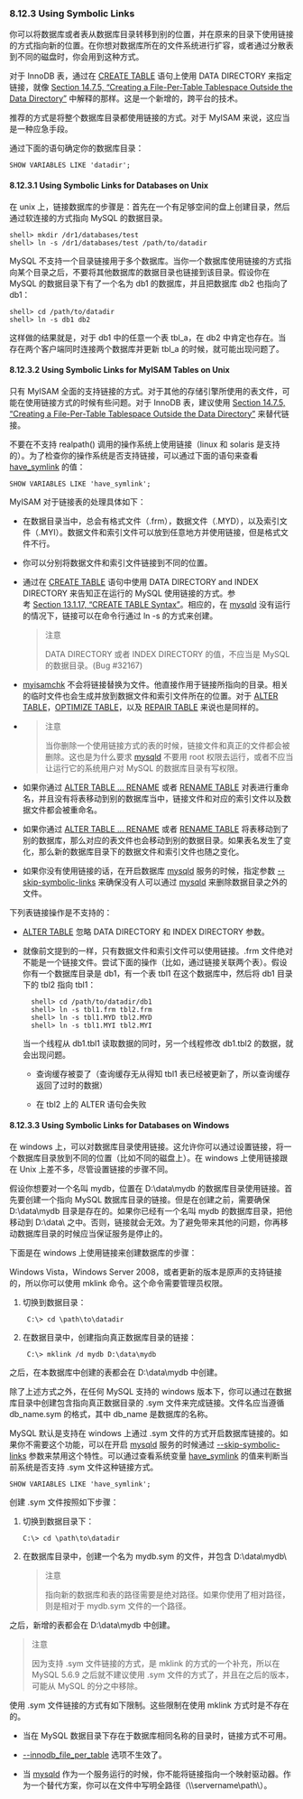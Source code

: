 ### 8.12.3 Using Symbolic Links

你可以将数据库或者表从数据库目录转移到别的位置，并在原来的目录下使用链接的方式指向新的位置。在你想对数据库所在的文件系统进行扩容，或者通过分散表到不同的磁盘时，你会用到这种方式。

对于 InnoDB 表，通过在 [CREATE TABLE][19] 语句上使用 DATA DIRECTORY 来指定链接，就像 [Section 14.7.5, “Creating a File-Per-Table Tablespace Outside the Data Directory”][20] 中解释的那样。这是一个新增的，跨平台的技术。

推荐的方式是将整个数据库目录都使用链接的方式。对于 MyISAM 来说，这应当是一种应急手段。

通过下面的语句确定你的数据库目录：

```
SHOW VARIABLES LIKE 'datadir';
```

#### 8.12.3.1 Using Symbolic Links for Databases on Unix

在 unix 上，链接数据库的步骤是：首先在一个有足够空间的盘上创建目录，然后通过软连接的方式指向 MySQL 的数据目录。

```
shell> mkdir /dr1/databases/test
shell> ln -s /dr1/databases/test /path/to/datadir
```

MySQL 不支持一个目录链接用于多个数据库。当你一个数据库使用链接的方式指向某个目录之后，不要将其他数据库的数据目录也链接到该目录。假设你在 MySQL 的数据目录下有了一个名为 db1 的数据库，并且把数据库 db2 也指向了 db1：

```
shell> cd /path/to/datadir
shell> ln -s db1 db2
```

这样做的结果就是，对于 db1 中的任意一个表 tbl_a，在 db2 中肯定也存在。当存在两个客户端同时连接两个数据库并更新 tbl_a 的时候，就可能出现问题了。

#### 8.12.3.2 Using Symbolic Links for MyISAM Tables on Unix

只有 MyISAM 全面的支持链接的方式。对于其他的存储引擎所使用的表文件，可能在使用链接方式的时候有些问题。对于 InnoDB 表，建议使用 [Section 14.7.5, “Creating a File-Per-Table Tablespace Outside the Data Directory”][21] 来替代链接。

不要在不支持 realpath() 调用的操作系统上使用链接（linux 和 solaris 是支持的）。为了检查你的操作系统是否支持链接，可以通过下面的语句来查看 [have_symlink][22] 的值：

```
SHOW VARIABLES LIKE 'have_symlink';
```

MyISAM 对于链接表的处理具体如下：

* 在数据目录当中，总会有格式文件（.frm），数据文件（.MYD），以及索引文件（.MYI）。数据文件和索引文件可以放到任意地方并使用链接，但是格式文件不行。

* 你可以分别将数据文件和索引文件链接到不同的位置。

* 通过在 [CREATE TABLE][1] 语句中使用 DATA DIRECTORY and INDEX DIRECTORY 来告知正在运行的 MySQL 使用链接的方式。参考 [Section 13.1.17, “CREATE TABLE Syntax”][2]。相应的，在 [mysqld][3] 没有运行的情况下，链接可以在命令行通过 ln -s 的方式来创建。

	> 注意
	> 
	> DATA DIRECTORY 或者 INDEX DIRECTORY 的值，不应当是 MySQL 的数据目录。(Bug #32167)

* [myisamchk][4] 不会将链接替换为文件。他直接作用于链接所指向的目录。相关的临时文件也会生成并放到数据文件和索引文件所在的位置。对于 [ALTER TABLE][5]，[OPTIMIZE TABLE][6]，以及 [REPAIR TABLE][7] 来说也是同样的。

*   > 注意
    > 
    > 当你删除一个使用链接方式的表的时候，链接文件和真正的文件都会被删除。这也是为什么要求 [mysqld][8] 不要用 root 权限去运行，或者不应当让运行它的系统用户对 MySQL 的数据库目录有写权限。

* 如果你通过 [ALTER TABLE ... RENAME][9] 或者 [RENAME TABLE][10] 对表进行重命名，并且没有将表移动到别的数据库当中，链接文件和对应的索引文件以及数据文件都会被重命名。

* 如果你通过 [ALTER TABLE ... RENAME][11] 或者 [RENAME TABLE][12] 将表移动到了别的数据库，那么对应的表文件也会移动到别的数据目录。如果表名发生了变化，那么新的数据库目录下的数据文件和索引文件也随之变化。

* 如果你没有使用链接的话，在开启数据库 [mysqld][13] 服务的时候，指定参数 [--skip-symbolic-links][14] 来确保没有人可以通过 [mysqld][15] 来删除数据目录之外的文件。

下列表链接操作是不支持的：

* [ALTER TABLE][16] 忽略 DATA DIRECTORY 和 INDEX DIRECTORY 参数。

* 就像前文提到的一样，只有数据文件和索引文件可以使用链接。.frm 文件绝对不能是一个链接文件。尝试下面的操作（比如，通过链接关联两个表）。假设你有一个数据库目录是 db1，有一个表 tbl1 在这个数据库中，然后将 db1 目录下的 tbl2 指向 tbl1：
	
		shell> cd /path/to/datadir/db1
		shell> ln -s tbl1.frm tbl2.frm
		shell> ln -s tbl1.MYD tbl2.MYD
		shell> ln -s tbl1.MYI tbl2.MYI
		
	当一个线程从 db1.tbl1 读取数据的同时，另一个线程修改 db1.tbl2 的数据，就会出现问题。
	
	* 查询缓存被耍了（查询缓存无从得知 tbl1 表已经被更新了，所以查询缓存返回了过时的数据）
	
	* 在 tbl2 上的 ALTER 语句会失败

#### 8.12.3.3 Using Symbolic Links for Databases on Windows

在 windows 上，可以对数据库目录使用链接。这允许你可以通过设置链接，将一个数据库目录放到不同的位置（比如不同的磁盘上）。在 windows 上使用链接跟在 Unix 上差不多，尽管设置链接的步骤不同。

假设你想要对一个名叫 mydb，位置在 D:\data\mydb 的数据库目录使用链接。首先要创建一个指向 MySQL 数据库目录的链接。但是在创建之前，需要确保 D:\data\mydb 目录是存在的。如果你已经有一个名叫 mydb 的数据库目录，把他移动到 D:\data\ 之中。否则，链接就会无效。为了避免带来其他的问题，你再移动数据库目录的时候应当保证服务是停止的。

下面是在 windows 上使用链接来创建数据库的步骤：

Windows Vista，Windows Server 2008，或者更新的版本是原声的支持链接的，所以你可以使用 mklink 命令。这个命令需要管理员权限。

1. 切换到数据目录：
		
		C:\> cd \path\to\datadir

2. 在数据目录中，创建指向真正数据库目录的链接：

		C:\> mklink /d mydb D:\data\mydb

之后，在本数据库中创建的表都会在 D:\data\mydb 中创建。

除了上述方式之外，在任何 MySQL 支持的 windows 版本下，你可以通过在数据库目录中创建包含指向真正数据目录的 .sym 文件来完成链接。文件名应当遵循 db_name.sym 的格式，其中 db_name 是数据库的名称。

MySQL 默认是支持在 windows 上通过 .sym 文件的方式开启数据库链接的。如果你不需要这个功能，可以在开启 [mysqld][23] 服务的时候通过 [--skip-symbolic-links][24] 参数来禁用这个特性。可以通过查看系统变量 [have_symlink][25] 的值来判断当前系统是否支持 .sym 文件这种链接方式。

```
SHOW VARIABLES LIKE 'have_symlink';
```

创建 .sym 文件按照如下步骤：

1.  切换到数据目录下：
	
		C:\> cd \path\to\datadir

2. 在数据库目录中，创建一个名为 mydb.sym 的文件，并包含 D:\data\mydb\

	> 注意
	> 
	> 指向新的数据库和表的路径需要是绝对路径。如果你使用了相对路径，则是相对于 mydb.sym 文件的一个路径。

之后，新增的表都会在 D:\data\mydb 中创建。

> 注意
> 
> 因为支持 .sym 文件链接的方式，是 mklink 的方式的一个补充，所以在 MySQL 5.6.9 之后就不建议使用 .sym 文件的方式了，并且在之后的版本，可能从 MySQL 的分之中移除。

使用 .sym 文件链接的方式有如下限制。这些限制在使用 mklink 方式时是不存在的。

* 当在 MySQL 数据目录下存在于数据库相同名称的目录时，链接方式不可用。

* [--innodb\_file\_per_table][17] 选项不生效了。

* 当 [mysqld][18] 作为一个服务运行的时候，你不能将链接指向一个映射驱动器。作为一个替代方案，你可以在文件中写明全路径（\\\\servername\path\）。

[1]:sql-syntax.html#create-table
[2]:sql-syntax.html#create-table
[3]:programs.html#mysqld
[4]:programs.html#myisamchk
[5]:sql-syntax.html#alter-table
[6]:sql-syntax.html#optimize-table
[7]:sql-syntax.html#repair-table
[8]:programs.html#mysqld
[9]:sql-syntax.html#alter-table
[10]:sql-syntax.html#rename-table
[11]:sql-syntax.html#alter-table
[12]:sql-syntax.html#rename-table
[13]:programs.html#mysqld
[14]:server-administration.html#option_mysqld_symbolic-links
[15]:programs.html#mysqld
[16]:sql-syntax.html#alter-table
[17]:innodb-storage-engine.html#sysvar_innodb_file_per_table
[18]:programs.html#mysqld
[19]:sql-syntax.html#create-table
[20]:innodb-storage-engine.html#tablespace-placing
[21]:innodb-storage-engine.html#tablespace-placing
[22]:server-administration.html#sysvar_have_symlink
[23]:programs.html#mysqld
[24]:server-administration.html#option_mysqld_symbolic-links
[25]:server-administration.html#sysvar_have_symlink